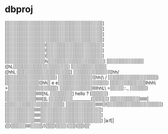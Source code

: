 dbproj
======
  ||||||||||||||||||||||||||||||||||||||||||||||||||||||||||||||||||]
  ||||||||||||||||||||||||||||||||||||||||||||||||||||||||||||||||||]
  ||||||||||||||||||||||||||||||||||||||||||||||||||||||||||||||||||]
  ||||||||||||||||||||||||||||||||||||||||||||||||||||||||||||||||||]
  |||||||||||||||||||||||||||I||||||||||||||||||||||||||||||||||||||]
  |||||||||||||||||||||||||||I||||||||||||||||||||||||||||||||||||||]
  |||||||||||||||||||||||||||I||||||||||||||||||||||||||||||||||||||]
  |||||||||||||||||||||||||||h||||||||||||||||||||||||||||||||||||||]
  |||||||||||||||||||||||||([hL|||||||||||||||||||||||||||||||||||||]
  ||||||||||||||||||||||||([hhL:||||||||||||||||||||||||||||||||||||]
  |||||||||||||||||||||||(([hh/  \||||||||||||||||||||||||||||||||||]
  |||||||||||||||||||||||([hh(\ / \|||||||||||||||||||||||||||||||||]
  |||||||||||||||||||||||([hh|| e e|||||||||||||||||||||||||||||||||]
  ||||||||||||||||||||||||Ihhh\   >|||||||||||||||||||||||||||||||||]
  ||||||||||||||||||||||IIIIhhL\ =|||||||||::.,         \|||||||||||]
  |||||||||||||||||||||IIIII[hL.|||||||||||||||] hello ? [||||||||||]
  |||||||||||||||||||||IIIII[[L:||||||||||||||||_________[||||||||||]
  ||||||||||||||||||||IIIIII|[||||||||||||||||||||||||||||||||||||||]
  ||||||||||||||||||||IIIIII||I|||||||||||||||||||||||||||||||||||||]
  ||||||||||||||||||||IIIII|||||||||||||||||||||||||||||||||||||||||]
  ||||||||||||||||||||IIIII|||||||||||||||||||||||||||||||||||||||||]
  ||||||||||||||||||||IIIII|||||||||||||||||||||||||||||||||||||||||]
  |a:f[|(||)||\||||||||IIII||\||||||/)||||||)|||||||(|||||(||||)\|||'